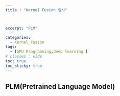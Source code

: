 ```yaml
---
title : "Kernel Fusion 임시"



excerpt: "PLM"

categories:
  - Kernel_Fusion
tags:
  - [GPU Programming,deep learning ]
# classes : wide
toc: true
toc_sticky: true
---
```

## PLM(Pretrained Language Model)

